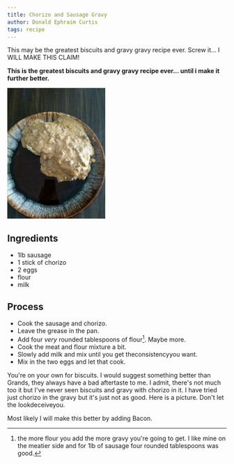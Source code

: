 ```yaml
---
title: Chorizo and Sausage Gravy
author: Donald Ephraim Curtis
tags: recipe
---
```

This may be the greatest biscuits and gravy gravy recipe ever. Screw it... I WILL MAKE THIS CLAIM!

**This is the greatest biscuits and gravy gravy recipe
ever... until i make it further better.**

[<img src="/imgs/IMG_0546.jpg" alt="awesome." width="225" height="300" />](/imgs/IMG_0546.jpg)

## Ingredients

- 1lb sausage
- 1 stick of chorizo
- 2 eggs
- flour
- milk

## Process

- Cook the sausage and chorizo.
- Leave the grease in the pan.
- Add four _very_ rounded tablespoons of flour[^flour]. Maybe more.
- Cook the meat and flour mixture a bit.
- Slowly add milk and mix until you get theconsistencyyou want.
- Mix in the two eggs and let that cook.

[^flour]: the more flour you add the more gravy you're going to get. I
like mine on the meatier side and for 1lb of sausage four rounded
tablespoons was good.

You're on your own for biscuits. I would suggest something better than
Grands, they always have a bad aftertaste to me. I admit, there's not
much too it but I've never seen biscuits and gravy with chorizo in
it. I have tried just chorizo in the gravy but it's just not as
good. Here is a picture. Don't let the lookdeceiveyou.

Most likely I will make this better by adding Bacon.



